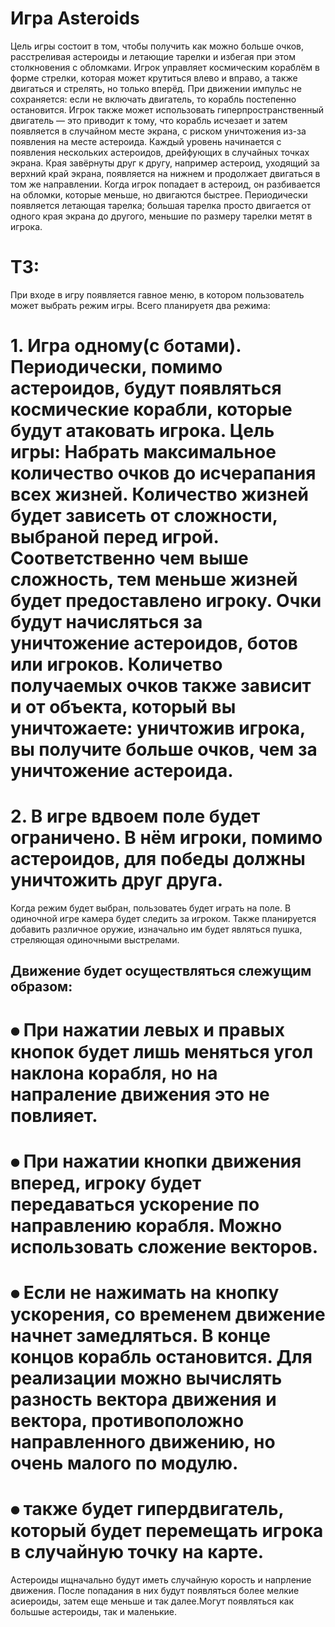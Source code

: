 # Игра Asteroids
Цель игры состоит в том, чтобы получить как можно больше очков, расстреливая астероиды и летающие тарелки и избегая при этом столкновения с обломками. Игрок управляет космическим кораблём в форме стрелки, которая может крутиться влево и вправо, а также двигаться и стрелять, но только вперёд. При движении импульс не сохраняется: если не включать двигатель, то корабль постепенно остановится. Игрок также может использовать гиперпространственный двигатель — это приводит к тому, что корабль исчезает и затем появляется в случайном месте экрана, с риском уничтожения из-за появления на месте астероида.
Каждый уровень начинается с появления нескольких астероидов, дрейфующих в случайных точках экрана. Края  завёрнуты друг к другу, например астероид, уходящий за верхний край экрана, появляется на нижнем и продолжает двигаться в том же направлении. Когда игрок попадает в астероид, он разбивается на обломки, которые меньше, но двигаются быстрее. Периодически появляется летающая тарелка; большая тарелка просто двигается от одного края экрана до другого, меньшие по размеру тарелки метят в игрока.
# ТЗ:
При входе в игру появляется гавное меню, в котором пользователь может выбрать режим игры. Всего планируетя два режима:
# 1.	Игра одному(с ботами). Периодически, помимо астероидов, будут появляться космические корабли, которые будут атаковать игрока. Цель игры: Набрать максимальное количество очков до исчерапания всех жизней. Количество жизней будет зависеть от сложности, выбраной перед игрой. Соответственно чем выше сложность, тем меньше жизней будет предоставлено игроку. Очки будут начисляться за уничтожение астероидов, ботов или игроков. Количетво получаемых очков также зависит и от объекта, который вы уничтожаете: уничтожив игрока, вы получите больше очков, чем за уничтожение астероида.
# 2.	В игре вдвоем поле будет ограничено. В нём игроки, помимо астероидов, для победы должны уничтожить друг друга.
Когда режим будет выбран, пользоватеь будет играть на поле. В одиночной игре камера будет следить за игроком. Также планируется добавить различное оружие, изначально им будет являться пушка, стреляющая одиночными выстрелами. 
## Движение будет осуществляться слежущим образом:
# ⦁	При нажатии левых и правых кнопок будет лишь меняться угол наклона корабля, но  на напраление движения это не повлияет.
# ⦁	При нажатии кнопки движения вперед, игроку будет передаваться ускорение по направлению корабля. Можно использовать сложение векторов.
# ⦁	Если не нажимать на кнопку ускорения, со временем движение начнет замедляться. В конце концов корабль остановится. Для реализации можно вычислять разность вектора движения и вектора, противоположно направленного движению, но очень малого по модулю.
# ⦁	также будет гипердвигатель, который будет перемещать игрока в случайную точку на карте.
Астероиды ищначально будут иметь случайную корость и напрление движения. После попадания в них будут появляться более мелкие асиероиды, затем еще меньше и так далее.Могут появляться как большые астероиды, так и маленькие. 
